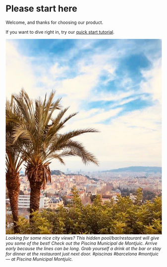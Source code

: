 # Please start here

Welcome, and thanks for choosing our product.

If you want to dive right in, try our [quick start tutorial](./).

![Book logo](./assets/barc-1.jpg)
*Looking for some nice city views? This hidden pool/bar/restaurant will give you some of the best! Check out the Piscina Municipal de Montjuic. Arrive early because the lines can be long. Grab yourself a drink at the bar or stay for dinner at the restaurant just next door. #piscinas #barcelona #montjuic
— at Piscina Municipal Montjuïc.*

